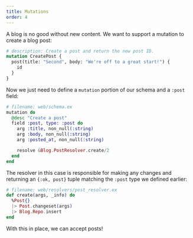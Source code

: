 ```yaml
---
title: Mutations
order: 4
---
```


A blog is no good without new content. We want to support a mutation
to create a blog post:

```graphql
# description: Create a post and return the new post ID.
mutation CreatePost {
  post(title: "Second", body: "We're off to a great start!") {
    id
  }
}
```

Now we just need to define a `mutation` portion of our schema and
a `:post` field:

```elixir
# filename: web/schema.ex
mutation do
  @desc "Create a post"
  field :post, type: :post do
    arg :title, non_null(:string)
    arg :body, non_null(:string)
    arg :posted_at, non_null(:string)

    resolve &Blog.PostResolver.create/2
  end
end
```

The resolver in this case is responsible for making any changes and returning
an `{:ok, post}` tuple matching the `:post` type we defined earlier:

```elixir
# filename: web/resolvers/post_resolver.ex
def create(args, _info) do
  %Post{}
  |> Post.changeset(args)
  |> Blog.Repo.insert
end
```

With this in place, we can accept posts!
